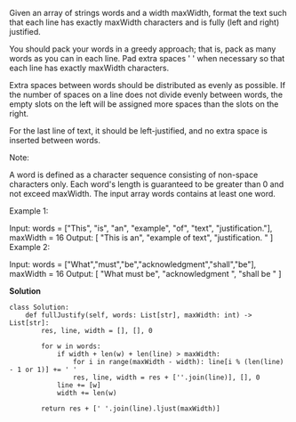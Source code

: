 Given an array of strings words and a width maxWidth, format the text such that each line has exactly maxWidth characters and is fully (left and right) justified.

You should pack your words in a greedy approach; that is, pack as many words as you can in each line. Pad extra spaces ' ' when necessary so that each line has exactly maxWidth characters.

Extra spaces between words should be distributed as evenly as possible. If the number of spaces on a line does not divide evenly between words, the empty slots on the left will be assigned more spaces than the slots on the right.

For the last line of text, it should be left-justified, and no extra space is inserted between words.

Note:

A word is defined as a character sequence consisting of non-space characters only.
Each word's length is guaranteed to be greater than 0 and not exceed maxWidth.
The input array words contains at least one word.
 

Example 1:

Input: words = ["This", "is", "an", "example", "of", "text", "justification."], maxWidth = 16
Output:
[
   "This    is    an",
   "example  of text",
   "justification.  "
]
Example 2:

Input: words = ["What","must","be","acknowledgment","shall","be"], maxWidth = 16
Output:
[
  "What   must   be",
  "acknowledgment  ",
  "shall be        "
]

**Solution**
```
class Solution:
    def fullJustify(self, words: List[str], maxWidth: int) -> List[str]:
        res, line, width = [], [], 0

        for w in words:
            if width + len(w) + len(line) > maxWidth:
                for i in range(maxWidth - width): line[i % (len(line) - 1 or 1)] += ' '
                res, line, width = res + [''.join(line)], [], 0
            line += [w]
            width += len(w)

        return res + [' '.join(line).ljust(maxWidth)]
```
